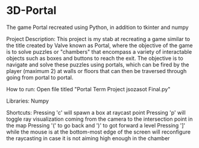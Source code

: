 # 3D-Portal
The game Portal recreated using Python, in addition to tkinter and numpy

Project Description: This project is my stab at recreating a game similar to the title created by Valve known as Portal, where the objective of the game is to solve puzzles or "chambers" that encompass a variety of interactable objects such as boxes and buttons to reach the exit. The objective is to navigate and solve these puzzles using portals, which can be fired by the player (maximum 2) at walls or floors that can then be traversed through going from  portal to portal.

How to run: Open file titled "Portal Term Project jsozasot Final.py"

Libraries: Numpy

Shortcuts:
	Pressing 'c' will spawn a box at raycast point
	Pressing 'p' will toggle ray visualization coming from the camera to the intersection point in the map
	Pressing '(' to go back and ')' to got forward a level
	Pressing ']' while the mouse is at the bottom-most edge of the screen will reconfigure the raycasting in case it is 		not aiming high enough in the chamber
